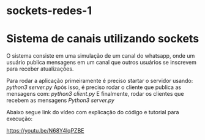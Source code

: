 # sockets-redes-1

# Sistema de canais utilizando sockets

O sistema consiste em uma simulação de um canal do whatsapp, onde um usuário publica mensagens em um canal que outros usuários se inscrevem para receber atualizações.

Para rodar a aplicação primeiramente é preciso startar o servidor usando:
*python3 server.py*
Após isso, é preciso rodar o cliente que publica as mensagens com:
*python3 client.py*
E finalmente, rodar os clientes que recebem as mensagens
*Python3 server.py*

Abaixo segue link do vídeo com explicação do código e tutorial para execução:

https://youtu.be/N68Y4lqPZBE
